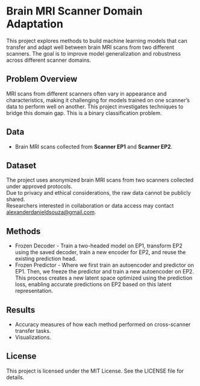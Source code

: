 # Brain MRI Scanner Domain Adaptation

This project explores methods to build machine learning models that can transfer and adapt well between brain MRI scans from two different scanners. The goal is to improve model generalization and robustness across different scanner domains.

## Problem Overview

MRI scans from different scanners often vary in appearance and characteristics, making it challenging for models trained on one scanner’s data to perform well on another. This project investigates techniques to bridge this domain gap. This is a binary classification problem. 

## Data

- Brain MRI scans collected from **Scanner EP1** and **Scanner EP2**.

## Dataset

The project uses anonymized brain MRI scans from two scanners collected under approved protocols.  
Due to privacy and ethical considerations, the raw data cannot be publicly shared.  
Researchers interested in collaboration or data access may contact alexanderdanieldsouza@gmail.com.

## Methods

- Frozen Decoder - Train a two-headed model on EP1, transform EP2 using the saved decoder, train a new encoder for EP2, and reuse the existing prediction head.
- Frozen Predictor - Where we first train an autoencoder and predictor on EP1. Then, we freeze the predictor and train a new autoencoder on EP2. This process creates a new latent space optimized using the prediction loss, enabling accurate predictions on EP2 based on this latent representation.

## Results

- Accuracy measures of how each method performed on cross-scanner transfer tasks.
- Visualizations.


## License

This project is licensed under the MIT License. See the LICENSE file for details.
